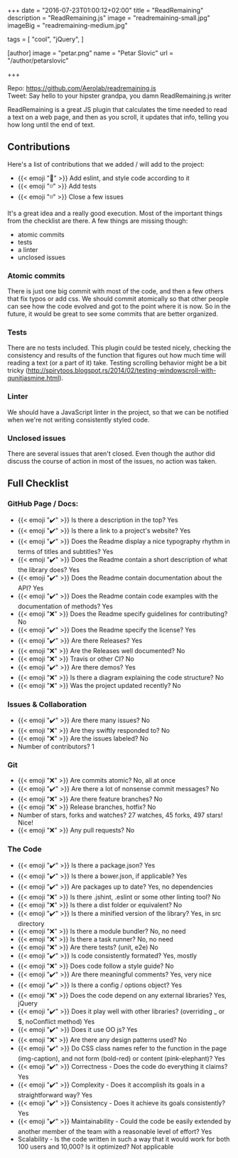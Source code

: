 +++
date = "2016-07-23T01:00:12+02:00"
title = "ReadRemaining"
description = "ReadRemaining.js"
image = "readremaining-small.jpg"
imageBig = "readremaining-medium.jpg"

tags = [
  "cool",
  "jQuery",
]

[author]
image = "petar.png"
name = "Petar Slovic"
url = "/author/petarslovic"

+++

Repo: https://github.com/Aerolab/readremaining.js  
Tweet: Say hello to your hipster grandpa, you damn ReadRemaining.js writer

ReadRemaining is a great JS plugin that calculates the time needed to read a text on a web page, and then as you scroll, it updates that info, telling you how long until the end of text.

## Contributions

Here's a list of contributions that we added / will add to the project:

- {{< emoji ":white_square_button:" >}} Add eslint, and style code according to it
- {{< emoji ":white_medium_small_square:" >}} Add tests
- {{< emoji ":white_medium_small_square:" >}} Close a few issues

It's a great idea and a really good execution. Most of the important things from the checklist are there. A few things are missing though:

 - atomic commits
 - tests
 - a linter
 - unclosed issues

###  Atomic commits
There is just one big commit with most of the code, and then a few others that fix typos or add css. We should commit atomically so that other people can see how the code evolved and got to the point where it is now. So in the future, it would be great to see some commits that are better organized.

### Tests

There are no tests included. This plugin could be tested nicely, checking the consistency and results of the function that figures out how much time will reading a text (or a part of it) take. Testing scrolling behavior might be a bit tricky (http://spirytoos.blogspot.rs/2014/02/testing-windowscroll-with-qunitjasmine.html).

### Linter

We should have a JavaScript linter in the project, so that we can be notified when we're not writing consistently styled code.

### Unclosed issues

There are several issues that aren't closed. Even though the author did discuss the course of action in most of the issues, no action was taken.

## Full Checklist

### GitHub Page / Docs:

- {{< emoji ":heavy_check_mark:" >}} Is there a description in the top? Yes
- {{< emoji ":heavy_check_mark:" >}} Is there a link to a project's website? Yes
- {{< emoji ":heavy_check_mark:" >}} Does the Readme display a nice typography rhythm in terms of titles and subtitles? Yes
- {{< emoji ":heavy_check_mark:" >}} Does the Readme contain a short description of what the library does? Yes
- {{< emoji ":heavy_check_mark:" >}} Does the Readme contain documentation about the API? Yes
- {{< emoji ":heavy_check_mark:" >}} Does the Readme contain code examples with the documentation of methods? Yes
- {{< emoji ":x:" >}} Does the Readme specify guidelines for contributing? No
- {{< emoji ":heavy_check_mark:" >}} Does the Readme specify the license? Yes
- {{< emoji ":heavy_check_mark:" >}} Are there Releases? Yes
- {{< emoji ":x:" >}} Are the Releases well documented? No
- {{< emoji ":x:" >}} Travis or other CI? No
- {{< emoji ":heavy_check_mark:" >}} Are there demos? Yes
- {{< emoji ":x:" >}} Is there a diagram explaining the code structure? No
- {{< emoji ":x:" >}} Was the project updated recently? No

### Issues & Collaboration

- {{< emoji ":heavy_check_mark:" >}} Are there many issues? No
- {{< emoji ":x:" >}} Are they swiftly responded to? No
- {{< emoji ":x:" >}} Are the issues labeled? No
- Number of contributors? 1

### Git

- {{< emoji ":x:" >}} Are commits atomic? No, all at once
- {{< emoji ":heavy_check_mark:" >}} Are there a lot of nonsense commit messages? No
- {{< emoji ":x:" >}} Are there feature branches? No
- {{< emoji ":x:" >}} Release branches, hotfix? No
- Number of stars, forks and watches? 27 watches, 45 forks, 497 stars! Nice!
- {{< emoji ":x:" >}} Any pull requests? No

### The Code

- {{< emoji ":heavy_check_mark:" >}} Is there a package.json? Yes
- {{< emoji ":heavy_check_mark:" >}} Is there a bower.json, if applicable? Yes
- {{< emoji ":heavy_check_mark:" >}} Are packages up to date? Yes, no dependencies
- {{< emoji ":x:" >}} Is there .jshint, .eslint or some other linting tool? No
- {{< emoji ":x:" >}} Is there a dist folder or equivalent? No
- {{< emoji ":heavy_check_mark:" >}} Is there a minified version of the library? Yes, in src directory
- {{< emoji ":x:" >}} Is there a module bundler? No, no need
- {{< emoji ":x:" >}} Is there a task runner? No, no need
- {{< emoji ":x:" >}} Are there tests? (unit, e2e) No
- {{< emoji ":heavy_check_mark:" >}} Is code consistently formated? Yes, mostly
- {{< emoji ":x:" >}} Does code follow a style guide? No
- {{< emoji ":heavy_check_mark:" >}} Are there meaningful comments? Yes, very nice
- {{< emoji ":heavy_check_mark:" >}} Is there a config / options object? Yes
- {{< emoji ":x:" >}} Does the code depend on any external libraries? Yes, jQuery
- {{< emoji ":heavy_check_mark:" >}} Does it play well with other libraries? (overriding _ or $, noConflict method) Yes
- {{< emoji ":heavy_check_mark:" >}} Does it use OO js? Yes
- {{< emoji ":x:" >}} Are there any design patterns used? No
- {{< emoji ":heavy_check_mark:" >}} Do CSS class names refer to the function in the page (img-caption), and not form (bold-red) or content (pink-elephant)? Yes
- {{< emoji ":heavy_check_mark:" >}} Correctness - Does the code do everything it claims? Yes
- {{< emoji ":heavy_check_mark:" >}} Complexity - Does it accomplish its goals in a straightforward way? Yes
- {{< emoji ":heavy_check_mark:" >}} Consistency - Does it achieve its goals consistently? Yes
- {{< emoji ":heavy_check_mark:" >}} Maintainability - Could the code be easily extended by another member of the team with a reasonable level of effort? Yes
- Scalability - Is the code written in such a way that it would work for both 100 users and 10,000? Is it optimized? Not applicable